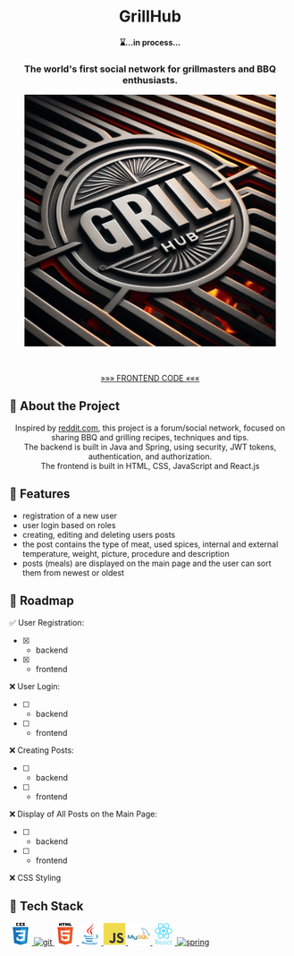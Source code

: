 <h1 align="center">GrillHub</h1>
<h4 align="center">⌛...in process...</h3>
<h3 align="center">The world's first social network for grillmasters and BBQ enthusiasts.</h3>


<div align="center">
  
  <img align="center" src="https://github.com/dzordzie/grillhub-frontend/blob/master/src/assets/logo1.jpeg" link alt="logo" width=450 height=auto />

  <br>
  <br>
  <br>

  [»»»  FRONTEND CODE  «««](https://github.com/dzordzie/grillhub-frontend)
  
  
</div>


## :star2: About the Project

<p align="center">
  Inspired by <a href="https://www.reddit.com">reddit.com</a>, this project is a forum/social network, focused on sharing BBQ and grilling recipes, techniques and tips.<br>
  The backend is built in Java and Spring, using security, JWT tokens, authentication, and authorization.<br>
  The frontend is built in HTML, CSS, JavaScript and React.js
</p>

## :dart: Features
- registration of a new user
- user login based on roles 
- creating, editing and deleting users posts
- the post contains the type of meat, used spices, internal and external temperature, weight, picture, procedure and description
- posts (meals) are displayed on the main page and the user can sort them from newest or oldest

## :compass: Roadmap

✅ User Registration:
  * [x] - backend
  * [x] - frontend <br>
  
❌ User Login:
  * [ ] - backend
  * [ ] - frontend <br>
  
❌ Creating Posts:
  * [ ] - backend
  * [ ] - frontend <br>
  
❌ Display of All Posts on the Main Page:
  * [ ] - backend
  * [ ] - frontend <br>
  
❌ CSS Styling

## :space_invader: Tech Stack

<p align="left"> <a href="https://www.w3schools.com/css/" target="_blank" rel="noreferrer"> <img src="https://raw.githubusercontent.com/devicons/devicon/master/icons/css3/css3-original-wordmark.svg" alt="css3" width="40" height="40"/> </a> <a href="https://git-scm.com/" target="_blank" rel="noreferrer"> <img src="https://www.vectorlogo.zone/logos/git-scm/git-scm-icon.svg" alt="git" width="40" height="40"/> </a> <a href="https://www.w3.org/html/" target="_blank" rel="noreferrer"> <img src="https://raw.githubusercontent.com/devicons/devicon/master/icons/html5/html5-original-wordmark.svg" alt="html5" width="40" height="40"/> </a> <a href="https://www.java.com" target="_blank" rel="noreferrer"> <img src="https://raw.githubusercontent.com/devicons/devicon/master/icons/java/java-original.svg" alt="java" width="40" height="40"/> </a> <a href="https://developer.mozilla.org/en-US/docs/Web/JavaScript" target="_blank" rel="noreferrer"> <img src="https://raw.githubusercontent.com/devicons/devicon/master/icons/javascript/javascript-original.svg" alt="javascript" width="40" height="40"/> </a> <a href="https://www.mysql.com/" target="_blank" rel="noreferrer"> <img src="https://raw.githubusercontent.com/devicons/devicon/master/icons/mysql/mysql-original-wordmark.svg" alt="mysql" width="40" height="40"/> </a> <a href="https://reactjs.org/" target="_blank" rel="noreferrer"> <img src="https://raw.githubusercontent.com/devicons/devicon/master/icons/react/react-original-wordmark.svg" alt="react" width="40" height="40"/> </a> <a href="https://spring.io/" target="_blank" rel="noreferrer"> <img src="https://www.vectorlogo.zone/logos/springio/springio-icon.svg" alt="spring" width="40" height="40"/> </a> </p>

